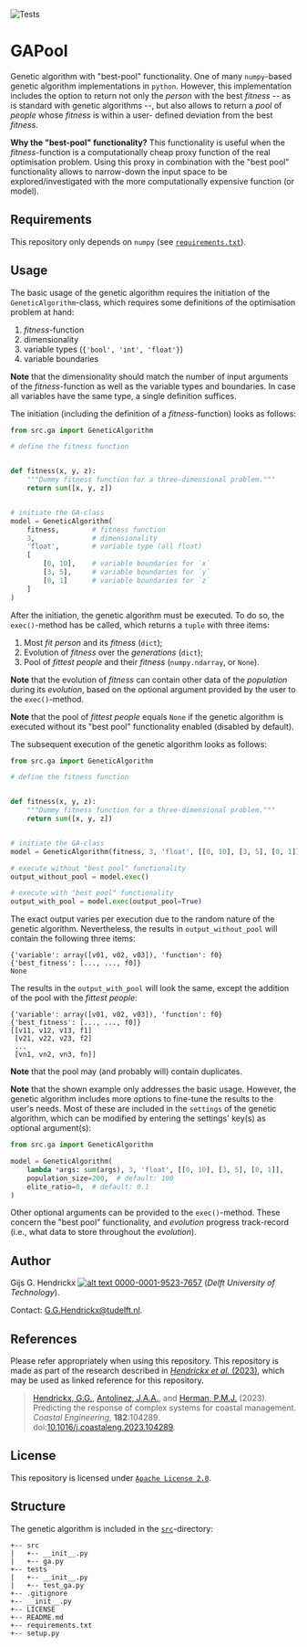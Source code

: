 ![Tests](https://github.com/ghendrickx/ANNESI/actions/workflows/tests.yml/badge.svg)

# GAPool
Genetic algorithm with "best-pool" functionality. One of many `numpy`-based genetic algorithm implementations in 
`python`. However, this implementation includes the option to return not only the _person_ with the best _fitness_ -- as
is standard with genetic algorithms --, but also allows to return a _pool_ of _people_ whose _fitness_ is within a user-
defined deviation from the best _fitness_.

**Why the "best-pool" functionality?** This functionality is useful when the _fitness_-function is a computationally
cheap proxy function of the real optimisation problem. Using this proxy in combination with the "best pool" 
functionality allows to narrow-down the input space to be explored/investigated with the more computationally expensive
function (or model).

## Requirements
This repository only depends on `numpy` (see [`requirements.txt`](requirements.txt)).

## Usage
The basic usage of the genetic algorithm requires the initiation of the `GeneticAlgorithm`-class, which requires some 
definitions of the optimisation problem at hand:
 1. _fitness_-function
 1. dimensionality
 1. variable types (`{'bool', 'int', 'float'}`)
 1. variable boundaries

**Note** that the dimensionality should match the number of input arguments of the _fitness_-function as well as the
variable types and boundaries. In case all variables have the same type, a single definition suffices.

The initiation (including the definition of a _fitness_-function) looks as follows:
```python
from src.ga import GeneticAlgorithm

# define the fitness function


def fitness(x, y, z):
    """Dummy fitness function for a three-dimensional problem."""
    return sum([x, y, z])


# initiate the GA-class
model = GeneticAlgorithm(
    fitness,        # fitness function
    3,              # dimensionality
    'float',        # variable type (all float)
    [
        [0, 10],    # variable boundaries for `x`
        [3, 5],     # variable boundaries for `y`
        [0, 1]      # variable boundaries for `z`
    ] 
)
```

After the initiation, the genetic algorithm must be executed. To do so, the `exec()`-method has be called, which returns a
`tuple` with three items:
 1. Most _fit person_ and its _fitness_ (`dict`);
 1. Evolution of _fitness_ over the _generations_ (`dict`);
 1. Pool of _fittest people_ and their _fitness_ (`numpy.ndarray`, or `None`).

**Note** that the evolution of _fitness_ can contain other data of the _population_ during its _evolution_, based on the
optional argument provided by the user to the `exec()`-method.

**Note** that the pool of _fittest people_ equals `None` if the genetic algorithm is executed without its "best pool" 
functionality enabled (disabled by default).

The subsequent execution of the genetic algorithm looks as follows:
```python
from src.ga import GeneticAlgorithm

# define the fitness function


def fitness(x, y, z):
    """Dummy fitness function for a three-dimensional problem."""
    return sum([x, y, z])


# initiate the GA-class
model = GeneticAlgorithm(fitness, 3, 'float', [[0, 10], [3, 5], [0, 1]])

# execute without "best pool" functionality
output_without_pool = model.exec()

# execute with "best pool" functionality
output_with_pool = model.exec(output_pool=True)
```

The exact output varies per execution due to the random nature of the genetic algorithm. Nevertheless, the results in
`output_without_pool` will contain the following three items:
```
{'variable': array([v01, v02, v03]), 'function': f0}
{'best_fitness': [..., ..., f0]}
None
```
The results in the `output_with_pool` will look the same, except the addition of the pool with the _fittest people_:
```
{'variable': array([v01, v02, v03]), 'function': f0}
{'best_fitness': [..., ..., f0]}
[[v11, v12, v13, f1]
 [v21, v22, v23, f2]
 ...
 [vn1, vn2, vn3, fn]]
```
**Note** that the pool may (and probably will) contain duplicates.

**Note** that the shown example only addresses the basic usage. However, the genetic algorithm includes more options to 
fine-tune the results to the user's needs. Most of these are included in the `settings` of the genetic algorithm, which
can be modified by entering the settings' key(s) as optional argument(s):
```python
from src.ga import GeneticAlgorithm

model = GeneticAlgorithm(
    lambda *args: sum(args), 3, 'float', [[0, 10], [3, 5], [0, 1]],
    population_size=200,  # default: 100
    elite_ratio=0,  # default: 0.1
)
```
Other optional arguments can be provided to the `exec()`-method. These concern the "best pool" functionality, and 
_evolution_ progress track-record (i.e., what data to store throughout the _evolution_).

## Author
Gijs G. Hendrickx 
[![alt text](https://camo.githubusercontent.com/e1ec0e2167b22db46b0a5d60525c3e4a4f879590a04c370fef77e6a7e00eb234/68747470733a2f2f696e666f2e6f726369642e6f72672f77702d636f6e74656e742f75706c6f6164732f323031392f31312f6f726369645f31367831362e706e67) 0000-0001-9523-7657](https://orcid.org/0000-0001-9523-7657)
(_Delft University of Technology_).

Contact: [G.G.Hendrickx@tudelft.nl](mailto:G.G.Hendrickx@tudelft.nl?subject=[GitHub]%20ANNESI:%20).

## References
Please refer appropriately when using this repository. This repository is made as part of the research described in
[_Hendrickx et al._ (2023)](https://doi.org/10.1016/j.coastaleng.2023.104289), which may be used as linked reference for 
this repository.
>   [Hendrickx, G.G.](https://orcid.org/0000-0001-9523-7657),
    [Antol&iacute;nez, J.A.A.](https://orcid.org/0000-0002-0694-4817), and
    [Herman, P.M.J.](https://orcid.org/0000-0003-2188-6341)
    (2023).
    Predicting the response of complex systems for coastal management. 
    _Coastal Engineering_, **182**:104289.
    doi:[10.1016/j.coastaleng.2023.104289](https://doi.org/10.1016/j.coastaleng.2023.104289).

## License
This repository is licensed under [`Apache License 2.0`](LICENSE).

## Structure
The genetic algorithm is included in the [`src`](src)-directory:
```
+-- src
|   +-- __init__.py
|   +-- ga.py
+-- tests
|   +-- __init__.py
|   +-- test_ga.py
+-- .gitignore
+-- __init__.py
+-- LICENSE
+-- README.md
+-- requirements.txt
+-- setup.py
```
